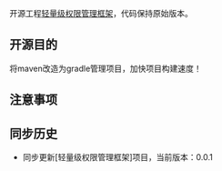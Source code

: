开源工程[轻量级权限管理框架](https://gitee.com/zhougaojun/KangarooAdmin.git)，代码保持原始版本。

## 开源目的
将maven改造为gradle管理项目，加快项目构建速度！

## 注意事项

## 同步历史
* 同步更新[轻量级权限管理框架]项目，当前版本：0.0.1

